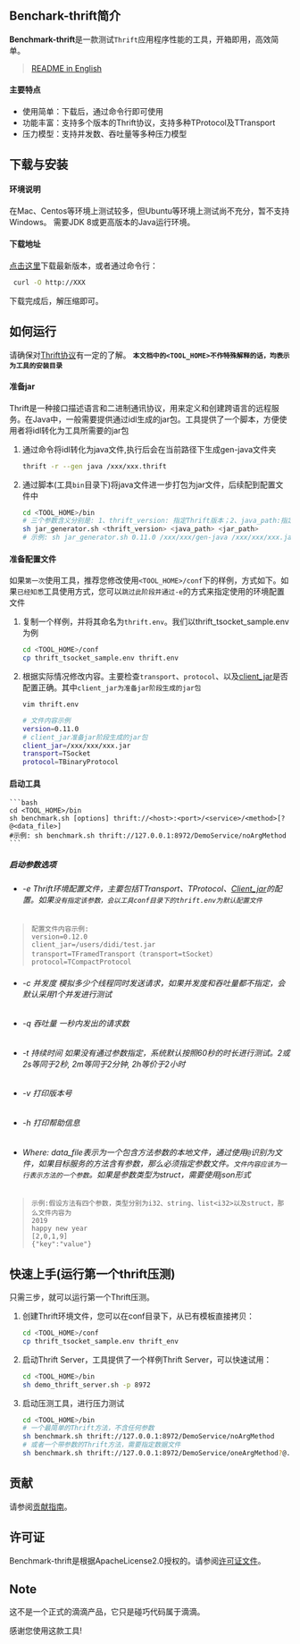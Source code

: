 ## Benchark-thrift简介
**Benchmark-thrift**是一款测试`Thrift`应用程序性能的工具，开箱即用，高效简单。
> [README in English](README.md)
#### 主要特点
 * 使用简单：下载后，通过命令行即可使用 
 * 功能丰富：支持多个版本的Thrift协议，支持多种TProtocol及TTransport
 * 压力模型：支持并发数、吞吐量等多种压力模型  
## 下载与安装
#### 环境说明
在Mac、Centos等环境上测试较多，但Ubuntu等环境上测试尚不充分，暂不支持Windows。
需要JDK 8或更高版本的Java运行环境。
#### 下载地址 
[点击这里](http://XXX "Download")下载最新版本，或者通过命令行：
```bash
 curl -O http://XXX
```
下载完成后，解压缩即可。

## 如何运行
请确保对[Thrift协议](https://thrift.apache.org/tutorial/)有一定的了解。
**`本文档中的<TOOL_HOME>不作特殊解释的话，均表示为工具的安装目录`**
#### 准备jar
Thrift是一种接口描述语言和二进制通讯协议，用来定义和创建跨语言的远程服务。在Java中，一般需要提供通过idl生成的jar包。工具提供了一个脚本，方便使用者将idl转化为工具所需要的jar包
1. 通过命令将idl转化为java文件,执行后会在当前路径下生成gen-java文件夹
	```bash
	thrift -r --gen java /xxx/xxx.thrift 
	```
	
2. 通过脚本(工具`bin`目录下)将java文件进一步打包为jar文件，后续配到配置文件中
	```bash
	cd <TOOL_HOME>/bin
	# 三个参数含义分别是: 1、thrift_version: 指定Thrift版本；2、java_path:指定java文件夹路径(绝对路径)；3、jar_path:指定输出jar包的位置和名称
	sh jar_generator.sh <thrift_version> <java_path> <jar_path> 
	# 示例: sh jar_generator.sh 0.11.0 /xxx/xxx/gen-java /xxx/xxx/xxx.jar
	```

#### 准备配置文件
如果`第一次`使用工具，推荐您修改使用`<TOOL_HOME>/conf`下的样例，方式如下。如果`已经知悉`工具使用方式，您可以`跳过此阶段并通过-e`的方式来指定使用的环境配置文件
1. 复制一个样例，并将其命名为`thrift.env`。我们以thrift_tsocket_sample.env为例
	```bash
	cd <TOOL_HOME>/conf
	cp thrift_tsocket_sample.env thrift.env
	```
2. 根据实际情况修改内容。主要检查`transport`、`protocol`、以及[client_jar](#准备jar)是否配置正确。其中`client_jar为准备jar阶段生成的jar包`
	```bash
	vim thrift.env
	```
	```bash   
	# 文件内容示例
	version=0.11.0
	# client_jar准备jar阶段生成的jar包
	client_jar=/xxx/xxx/xxx.jar  
	transport=TSocket  
	protocol=TBinaryProtocol  
	```
#### 启动工具
	```bash
	cd <TOOL_HOME>/bin
	sh benchmark.sh [options] thrift://<host>:<port>/<service>/<method>[?@<data_file>]
	#示例: sh benchmark.sh thrift://127.0.0.1:8972/DemoService/noArgMethod
	```

##### 启动参数选项
 * ###### -e Thrift环境配置文件，主要包括TTransport、TProtocol、[Client_jar](#准备jar)的配置。如果`没有指定该参数，会以工具conf目录下的thrift.env为默认配置文件`
>     配置文件内容示例:     
>     version=0.12.0  
>     client_jar=/users/didi/test.jar  
>     transport=TFramedTransport（transport=tSocket）  
>     protocol=TCompactProtocol
 * ###### -c 并发度 模拟多少个线程同时发送请求，如果并发度和吞吐量都不指定，会默认采用1个并发进行测试
 * ###### -q 吞吐量 一秒内发出的请求数
 * ###### -t 持续时间 如果没有通过参数指定，系统默认按照60秒的时长进行测试。2或2s等同于2秒, 2m等同于2分钟, 2h等价于2小时
 * ###### -v 打印版本号
 * ###### -h 打印帮助信息
 * ###### Where: data_file表示为一个包含方法参数的本地文件，通过使用`@`识别为文件，如果目标服务的方法含有参数，那么必须指定参数文件。`文件内容应该为一行表示方法的一个参数`。如果是参数类型为struct，需要使用json形式
>     示例:假设方法有四个参数，类型分别为i32、string、list<i32>以及struct，那么文件内容为
>     2019
>     happy new year
>     [2,0,1,9]
>     {"key":"value"}

## 快速上手(运行第一个thrift压测)
只需三步，就可以运行第一个Thrift压测。
1. 创建Thrift环境文件，您可以在conf目录下，从已有模板直接拷贝：
	```bash
	cd <TOOL_HOME>/conf
	cp thrift_tsocket_sample.env thrift_env
	```
2. 启动Thrift Server，工具提供了一个样例Thrift Server，可以快速试用： 
	```bash
	cd <TOOL_HOME>/bin
	sh demo_thrift_server.sh -p 8972 
	```
3. 启动压测工具，进行压力测试
	```bash
	cd <TOOL_HOME>/bin
	# 一个最简单的Thrift方法，不含任何参数
	sh benchmark.sh thrift://127.0.0.1:8972/DemoService/noArgMethod
	# 或者一个带参数的Thrift方法，需要指定数据文件
	sh benchmark.sh thrift://127.0.0.1:8972/DemoService/oneArgMethod?@../demo/data_file_demo/oneArgMethod.text
	```

## 贡献

请参阅[贡献指南](CONTRIBUTING.md)。

## 许可证

Benchmark-thrift是根据ApacheLicense2.0授权的。请参阅[许可证文件](LICENSE)。

## Note
这不是一个正式的滴滴产品，它只是碰巧代码属于滴滴。

感谢您使用这款工具!
